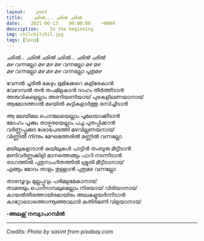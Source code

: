 ```yaml
---
layout:    post
title:    ഛിൽ... ഛിൽ ഛിൽ
date:    2021-06-13    00:00:00    +0000
description:    In the beginning
img: chilchilchil.jpg
tags: [Song]
---
```


_ഛിൽ... ഛിൽ ഛിൽ ഛിൽ... ഛിൽ ഛിൽ  
മഴ വന്നല്ലോ മഴ മഴ മഴ വന്നല്ലോ മഴ മഴ  
മഴ വന്നല്ലോ മഴ മഴ മഴ വന്നല്ലോ പുതുമഴ_  

വേനൽ ചൂടിൽ കേഴും ഭൂമിക്കേറെ കുളിരേകാൻ  
വേഴാമ്പൽ തൻ തപമിളകാൻ ദാഹം തീർത്തീടാൻ  
അരുവികളെല്ലാം അണിയണിയായ് പുഴകളിലണയാനായ്  
ആമോദത്താൽ മഴയിൽ കുട്ടികളാർത്തു രസിച്ചീടാൻ  
 
ആ മലയീമല പൊന്മലയെല്ലാം പൂമലയാക്കീടാൻ  
മോഹം പൂക്കും താഴ്വരയെല്ലാം പച്ച പുതപ്പിക്കാൻ  
വർണ്ണപ്പൂക്കുട ശോഭപരത്തി മഴവില്ലണയനായ്  
വിണ്ണിൽ നിന്നും മേഘത്തേരിൽ മണ്ണിൽ വന്നല്ലോ  

മയിലുകളാടാൻ കുയിലുകൾ പാട്ടിൻ തംബുരു മീട്ടീടാൻ  
മണിവർണ്ണക്കിളി മാനത്തെങ്ങും പാറി നടന്നീടാൻ  
രാഗത്തിൽ പുതുസംഗീതത്തിൽ ശ്രുതി മീട്ടീടാനായ്  
എങ്ങും മോദം താളം തുള്ളാൻ പുതുമഴ വന്നല്ലോ  

താഴമ്പൂവും മുല്ലപ്പൂവും പരിമളമേകാനായ്  
താമരയും പൊന്നാമ്പലുമെല്ലാം നിരയായ് വിരിയാനായ്  
കായൽതീരത്തായിരമായിരം അലകളുയർന്നീടാൻ  
കാറ്റോടൊത്തൊന്നൂഞ്ഞാലാടി കതിർമണി വിളയാനായ് 

**-അലക്സ് നമ്പ്യാപറമ്പിൽ**

----------
_Credits: Photo by sasint from pixabay.com_  